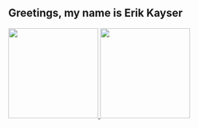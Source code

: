## Greetings, my name is Erik Kayser 
 <div>
  <a href="https://github.com/resyakKire">
  <img height="180em" src="https://github-readme-stats.vercel.app/api?username=resyakKire&show_icons=true&include_all_commits=true&count_private=true&title_color=#9D00FF&bg_color=DEG,#052E17,#280047,#2E1D02&icon_color=#FFAD19"/>
  <img height="180em" src="https://github-readme-stats.vercel.app/api/top-langs/?username=resyakKire&layout=compact&langs_count=7&title_color(#9D00FF)&bg_color(#052E17)&icon_color(#FFAD19)"/>
</div>
